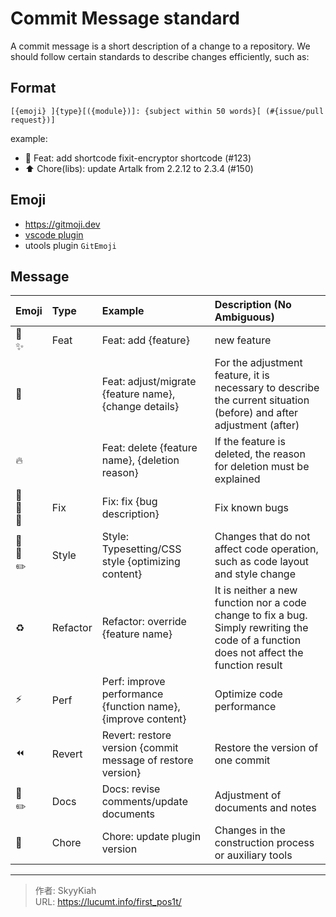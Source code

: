 # Commit Message standard


A commit message is a short description of a change to a repository. We should follow certain standards to describe changes efficiently, such as:

<!--more-->

## Format

`[{emoji} ]{type}[({module})]: {subject within 50 words}[ (#{issue/pull request})]`

example:

- :tada: Feat: add shortcode fixit-encryptor shortcode (#123)
- :arrow_up: Chore(libs): update Artalk from 2.2.12 to 2.3.4 (#150)

## Emoji

- https://gitmoji.dev
- [vscode plugin](https://github.com/maixiaojie/git-emoji-zh.git)
- utools plugin `GitEmoji`

## Message

| Emoji                                         | Type     | Example                                                      | Description (No Ambiguous)                                   |
| :-------------------------------------------- | :------- | :----------------------------------------------------------- | :----------------------------------------------------------- |
| :tada:  <br>:sparkles:                        | Feat     | Feat: add {feature}                                          | new feature                                                  |
| :truck:                                       |          | Feat: adjust/migrate {feature name}, {change details}        | For the adjustment feature, it is necessary to describe the current situation (before) and after adjustment (after) |
| :fire:                                        |          | Feat: delete {feature name}, {deletion reason}               | If the feature is deleted, the reason for deletion must be explained |
| :bug: <br>:construction: <br>:rotating_light: | Fix      | Fix: fix {bug description}                                   | Fix known bugs                                               |
| :art: <br>:lipstick: <br>:pencil2:            | Style    | Style: Typesetting/CSS style {optimizing content}            | Changes that do not affect code operation, such as code layout and style change |
| :recycle:                                     | Refactor | Refactor: override {feature name}                            | It is neither a new function nor a code change to fix a bug. Simply rewriting the code of a function does not affect the function result |
| :zap:                                         | Perf     | Perf: improve performance {function name}, {improve content} | Optimize code performance                                    |
| :rewind:                                      | Revert   | Revert: restore version {commit message of restore version}  | Restore the version of one commit                            |
| :pencil: <br>:pencil2:                              | Docs     | Docs: revise comments/update documents                     | Adjustment of documents and notes                            |
| :wrench:                                      | Chore    | Chore: update plugin version                                 | Changes in the construction process or auxiliary tools       |


---

> 作者: SkyyKiah  
> URL: https://lucumt.info/first_pos1t/  

